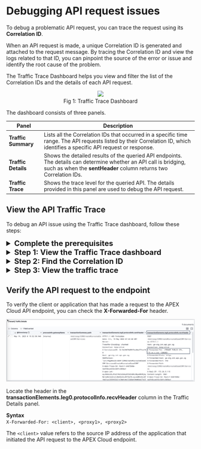# Debugging API request issues

To debug a problematic API request, you can trace the request using its **Correlation ID**. 

When an API request is made, a unique Correlation ID is generated and attached to the request message. By tracing the Correlation ID and view the logs related to that ID, you can  pinpoint the source of the error or issue and identify the root cause of the problem.

The Traffic Trace Dashboard helps you view and filter the list of the Correlation IDs and the details of each API request. 

<figure style="text-align: center">
  <img
    src="https://docs.developer.tech.gov.sg/docs/apex-cloud-troubleshooting-guide/images/dashboard-traffic-trace.png"/>
	  <figcaption>Fig 1: Traffic Trace Dashboard</figcaption>
</figure>

The dashboard consists of three panels.

| Panel | Description |
| --- | --- |
| **Traffic Summary** | Lists all the Correlation IDs that occurred in a specific time range. The API requests listed by their Correlation ID, which identifies a specific API request or response. |
| **Traffic Details** | Shows the detailed results of the queried API endpoints. The details can determine whether an API call is bridging, such as when the **sentHeader** column returns two Correlation IDs. |
| **Traffic Trace** | Shows the trace level for the  queried API. The details provided in this panel are used to debug the API request.

## View the API Traffic Trace

To debug an API issue using the Traffic Trace dashboard, follow these steps:

<details><b><summary style="font-size:20px">Complete the prerequisites</b></summary>

Ensure that you have:

- An active [TechPass](https://docs.developer.tech.gov.sg/docs/apex-cloud-onboarding/docs/techpass) account.
- Access to your Elastic Cloud deployment.
</details>

<details><b><summary style="font-size:20px">Step 1: View the Traffic Trace dashboard</b></summary>

1. Access your StackOps account.

    - **Production:** [go.gov.sg/apex-report](http://go.gov.sg/apex-report)<br>
    - **Staging:** [go.gov.sg/apex-report-stg](http://go.gov.sg/apex-report-stg)


1. Log in with [TechPass](https://docs.developer.tech.gov.sg/docs/apex-cloud-onboarding/docs/techpass). The Elastic Cloud dashboard is displayed. 

1. From the Spaces menu, select your project space.

1. From the main menu, go to the Analytics category and click **Dashboard**. A list of available dashboards are displayed in the Dashboards page.
 
    ![Select dashboard menu](/images/dashboard-menu.png) 

1. From the list of dashboards, click **Traffic trace**. The Traffic Trace dashboard is displayed.

You can use the available filters in the dashboard to narrow down the data displayed in the panels.

![Select dashboard filters](/images/dashboard-filters.png) 

| Filter | Description | Used for |
| --- | -- | -- |
| **(1) Time range** | Specifies the time range that the API was processed. | All panels
| **(2) CorrelationID** | Filters or identifies a specific API request in a query. | All panels
| **(3) Gateway** | Filters the gateway type by either **internal** or **external** values. | Traffic Summary panel
| **(4) API Final Status** | Filters the status of the request by either **Pass** or **Fail** values. | Traffic Summary panel
| **(5) Log level** | Filters by the log levels in the Traffic Trace panel. | Traffic trace panel |
</details>

<details><b><summary style="font-size:20px">Step 2: Find the Correlation ID</b></summary>

1. On your Traffic Trace dashboard, configure the **Time range**, **Gateway**, and **API Final Status** filters to narrow down the list of API requests in the Traffic Summary panel.
    > **Note:** You can choose to skip this step and proceed to browse the list of API requests in the Traffic Summary panel. These requests will be sorted based on the default time range that is set in your dashboard.

1. Browse through the list of API requests in the Traffic Summary panel, and copy the **Correlation ID** of the problematic request.

    ![copy correlation ID](/images/dashboard-correlationid.png) 

    > **Note:** You can also hover over the Correlation ID entry and  click the (**+**) icon to filter the results by that value.
</details>

<details><b><summary style="font-size:20px">Step 3: View the traffic trace</b></summary>

1. Clear any filters that you used to find the Correlation ID.

1. In the Correlation ID filter, paste the value of the Correlation ID that corresponds to the problematic API request.
    ![paste correlation ID](/images/dashboard-traffice-details-header.png) 

1. Scroll down to the Traffic Trace panel and check the details in the message column to trace the root cause of the error or issue.
    ![traffic-trace-message](/images/dashboard-trace-error.png) 

**Export the track trace logs in .csv format**

1. Hover over the upper right area of the Traffic Trace panel and click the menu icon.

1. Click **More**.

1. Click **Download as CSV**.

    ![traffic-trace-message](/images/dashboard-traffic-trace-export.png) 

</details>

## Verify the API request to the endpoint

To verify the client or application that has made a request to the APEX Cloud API endpoint, you can check the **X-Forwarded-For** header. 

![traffic-trace-message](/images/dashboard-traffic-details-header.png) 

Locate the header in the **transactionElements.leg0.protocolInfo.recvHeader** column in the Traffic Details panel.

**Syntax**<br>
`X-Forwarded-For: <client>, <proxy1>, <proxy2>`

The `<client>` value refers to the source IP address of the application that initiated the API request to the APEX Cloud endpoint.




